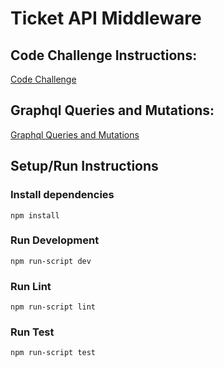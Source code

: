 
# Ticket API Middleware

## Code Challenge Instructions:
[Code Challenge](CODECHALLENGE.md)

## Graphql Queries and Mutations:
[Graphql Queries and Mutations](GRAPHQLQUERIESANDMUTATIONS.md)

## Setup/Run Instructions

### Install dependencies

`npm install`

### Run Development

`npm run-script dev`

### Run Lint

`npm run-script lint`

### Run Test

`npm run-script test`

